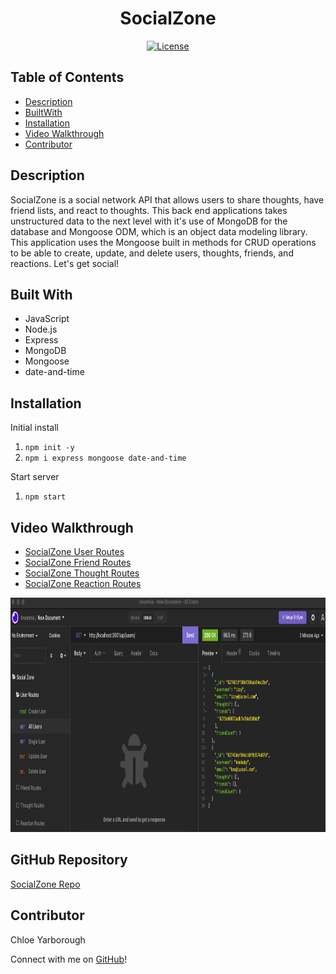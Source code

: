 <h1 align="center">SocialZone</h1>

<div align="center">

<a href="https://opensource.org/licenses/MIT">![License](https://img.shields.io/badge/License-MIT-orange.svg)</a>

</div>

## Table of Contents

* [Description](#description)
* [BuiltWith](#built-with)
* [Installation](#installation)
* [Video Walkthrough](#video-walkthrough)
* [Contributor](#contributor)

## Description

SocialZone is a social network API that allows users to share thoughts, have friend lists, and react to thoughts. This back end applications takes unstructured data to the next level with it's use of MongoDB 
for the database and Mongoose ODM, which is an object data modeling library. This application uses the Mongoose built in methods for CRUD operations to be able to create, update, and delete users, thoughts, friends,
and reactions. Let's get social!

## Built With

* JavaScript
* Node.js
* Express
* MongoDB
* Mongoose
* date-and-time

## Installation

Initial install

1. `npm init -y`
2. `npm i express mongoose date-and-time`

Start server

1. `npm start`


## Video Walkthrough

* [SocialZone User Routes](https://youtu.be/O3PppGcWqJ4)
* [SocialZone Friend Routes](https://youtu.be/bGFVM1oSG1Y)
* [SocialZone Thought Routes](https://youtu.be/C7L5cruajYE)
* [SocialZone Reaction Routes](https://youtu.be/nbRIdVTsy4k)

<img width=800px height=375px src="./assets/All-Users.png" alt="homepage screenshot"></img>

## GitHub Repository

[SocialZone Repo](https://github.com/chloeyarb/Social-Zone)

## Contributor

Chloe Yarborough

Connect with me on [GitHub](https://github.com/chloeyarb)!
